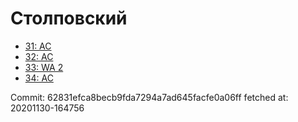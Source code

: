 # Столповский
- [31: AC](31.md)
- [32: AC](32.md)
- [33: WA 2](33.md)
- [34: AC](34.md)

Commit: 62831efca8becb9fda7294a7ad645facfe0a06ff
 fetched at: 20201130-164756
